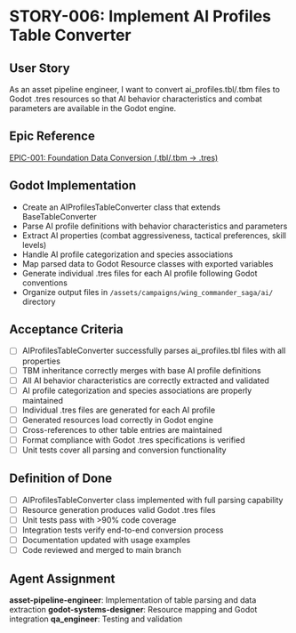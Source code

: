 # STORY-006: Implement AI Profiles Table Converter

## User Story
As an asset pipeline engineer, I want to convert ai_profiles.tbl/.tbm files to Godot .tres resources so that AI behavior characteristics and combat parameters are available in the Godot engine.

## Epic Reference
[EPIC-001: Foundation Data Conversion (.tbl/.tbm → .tres)](../epics/EPIC-001-foundation-data-conversion.md)

## Godot Implementation
- Create an AIProfilesTableConverter class that extends BaseTableConverter
- Parse AI profile definitions with behavior characteristics and parameters
- Extract AI properties (combat aggressiveness, tactical preferences, skill levels)
- Handle AI profile categorization and species associations
- Map parsed data to Godot Resource classes with exported variables
- Generate individual .tres files for each AI profile following Godot conventions
- Organize output files in `/assets/campaigns/wing_commander_saga/ai/` directory

## Acceptance Criteria
- [ ] AIProfilesTableConverter successfully parses ai_profiles.tbl files with all properties
- [ ] TBM inheritance correctly merges with base AI profile definitions
- [ ] All AI behavior characteristics are correctly extracted and validated
- [ ] AI profile categorization and species associations are properly maintained
- [ ] Individual .tres files are generated for each AI profile
- [ ] Generated resources load correctly in Godot engine
- [ ] Cross-references to other table entries are maintained
- [ ] Format compliance with Godot .tres specifications is verified
- [ ] Unit tests cover all parsing and conversion functionality

## Definition of Done
- [ ] AIProfilesTableConverter class implemented with full parsing capability
- [ ] Resource generation produces valid Godot .tres files
- [ ] Unit tests pass with >90% code coverage
- [ ] Integration tests verify end-to-end conversion process
- [ ] Documentation updated with usage examples
- [ ] Code reviewed and merged to main branch

## Agent Assignment
**asset-pipeline-engineer**: Implementation of table parsing and data extraction
**godot-systems-designer**: Resource mapping and Godot integration
**qa_engineer**: Testing and validation